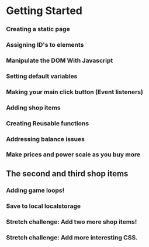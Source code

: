 # Getting Started

### Creating a static page

### Assigning ID's to elements

### Manipulate the DOM With Javascript

### Setting default variables

### Making your main click button (Event listeners)

### Adding shop items

### Creating Reusable functions

### Addressing balance issues

### Make prices and power scale as you buy more

## The second and third shop items

### Adding game loops!

### Save to local localstorage

### Stretch challenge: Add two more shop items!

### Stretch challenge: Add more interesting CSS.
